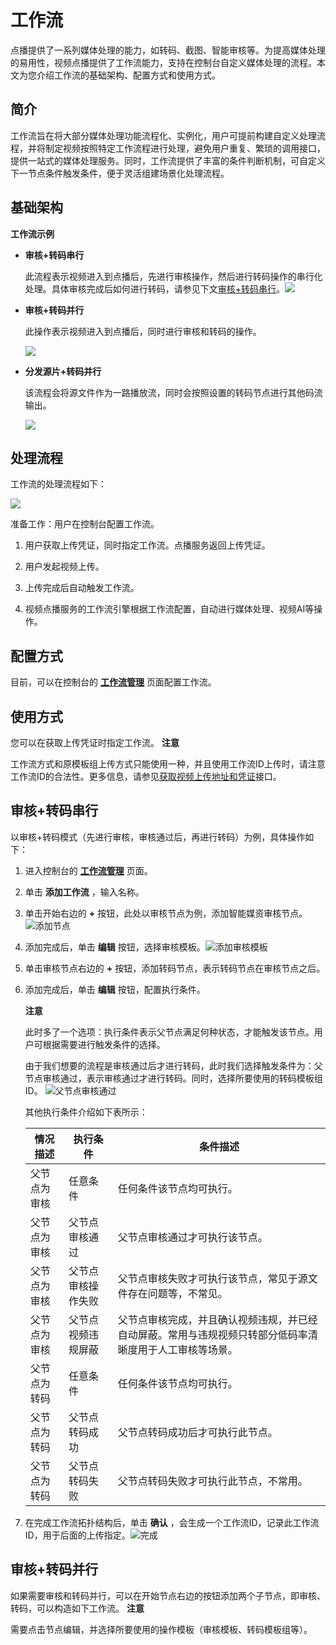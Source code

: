 工作流 
========================

点播提供了一系列媒体处理的能力，如转码、截图、智能审核等。为提高媒体处理的易用性，视频点播提供了工作流能力，支持在控制台自定义媒体处理的流程。本文为您介绍工作流的基础架构、配置方式和使用方式。

简介 
-----------------------

工作流旨在将大部分媒体处理功能流程化、实例化，用户可提前构建自定义处理流程，并将制定视频按照特定工作流程进行处理，避免用户重复、繁琐的调用接口，提供一站式的媒体处理服务。同时，工作流提供了丰富的条件判断机制，可自定义下一节点条件触发条件，便于灵活组建场景化处理流程。

基础架构 
-------------------------

**工作流示例** 

* **审核+转码串行** 

  此流程表示视频进入到点播后，先进行审核操作，然后进行转码操作的串行化处理。具体审核完成后如何进行转码，请参见下文[审核+转码串行](#section-54k-ze2-rch)。![](https://static-aliyun-doc.oss-accelerate.aliyuncs.com/assets/img/zh-CN/6022955061/p178288.png)
  

* **审核+转码并行** 

  此操作表示视频进入到点播后，同时进行审核和转码的操作。

  ![](https://static-aliyun-doc.oss-accelerate.aliyuncs.com/assets/img/zh-CN/6022955061/p178289.png)
  

* **分发源片+转码并行** 

  该流程会将源文件作为一路播放流，同时会按照设置的转码节点进行其他码流输出。

  ![](https://static-aliyun-doc.oss-accelerate.aliyuncs.com/assets/img/zh-CN/6022955061/p178290.png)
  




处理流程 
-------------------------

工作流的处理流程如下：

![](https://static-aliyun-doc.oss-accelerate.aliyuncs.com/assets/img/zh-CN/7022955061/p178291.png)



准备工作：用户在控制台配置工作流。

1. 用户获取上传凭证，同时指定工作流。点播服务返回上传凭证。

   

2. 用户发起视频上传。

   

3. 上传完成后自动触发工作流。

   

4. 视频点播服务的工作流引擎根据工作流配置，自动进行媒体处理、视频AI等操作。

   




配置方式 
-------------------------

目前，可以在控制台的 **[工作流管理](https://vod.console.aliyun.com/settings/workflow/list#/settings/workflow/list)** 页面配置工作流。

使用方式 
-------------------------

您可以在获取上传凭证时指定工作流。
**注意**

工作流方式和原模板组上传方式只能使用一种，并且使用工作流ID上传时，请注意工作流ID的合法性。更多信息，请参见[获取视频上传地址和凭证](/cn.zh-CN/服务端API/媒体上传/获取视频上传地址和凭证.md)接口。

**审核+转码串行** 
--------------------------------

以审核+转码模式（先进行审核，审核通过后，再进行转码）为例，具体操作如下：

1. 进入控制台的 **[工作流管理](https://vod.console.aliyun.com/settings/workflow/list#/settings/workflow/list)** 页面。

   

2. 单击 **添加工作流** ，输入名称。

   

3. 单击开始右边的 **+** 按钮，此处以审核节点为例，添加智能媒资审核节点。![添加节点](https://static-aliyun-doc.oss-accelerate.aliyuncs.com/assets/img/zh-CN/0289226061/p184620.png)

   

4. 添加完成后，单击 **编辑** 按钮，选择审核模板。![添加审核模板](https://static-aliyun-doc.oss-accelerate.aliyuncs.com/assets/img/zh-CN/0289226061/p184621.png)

   

5. 单击审核节点右边的 **+** 按钮，添加转码节点，表示转码节点在审核节点之后。

   

6. 添加完成后，单击 **编辑** 按钮，配置执行条件。

   **注意**

   此时多了一个选项：执行条件表示父节点满足何种状态，才能触发该节点。用户可根据需要进行触发条件的选择。

   由于我们想要的流程是审核通过后才进行转码，此时我们选择触发条件为：父节点审核通过，表示审核通过才进行转码。同时，选择所要使用的转码模板组ID。
   ![父节点审核通过](https://static-aliyun-doc.oss-accelerate.aliyuncs.com/assets/img/zh-CN/7022955061/p182112.png)

   其他执行条件介绍如下表所示：
   

   |  情况描述  |   执行条件    |                         条件描述                         |
   |--------|-----------|------------------------------------------------------|
   | 父节点为审核 | 任意条件      | 任何条件该节点均可执行。                                         |
   | 父节点为审核 | 父节点审核通过   | 父节点审核通过才可执行该节点。                                      |
   | 父节点为审核 | 父节点审核操作失败 | 父节点审核失败才可执行该节点，常见于源文件存在问题等，不常见。                      |
   | 父节点为审核 | 父节点视频违规屏蔽 | 父节点审核完成，并且确认视频违规，并已经自动屏蔽。常用与违规视频只转部分低码率清晰度用于人工审核等场景。 |
   | 父节点为转码 | 任意条件      | 任何条件该节点均可执行。                                         |
   | 父节点为转码 | 父节点转码成功   | 父节点转码成功后才可执行此节点。                                     |
   | 父节点为转码 | 父节点转码失败   | 父节点转码失败才可执行此节点，不常用。                                  |

   

7. 在完成工作流拓扑结构后，单击 **确认** ，会生成一个工作流ID，记录此工作流ID，用于后面的上传指定。![完成](https://static-aliyun-doc.oss-accelerate.aliyuncs.com/assets/img/zh-CN/7022955061/p182113.png)

   




**审核+转码并行** 
--------------------------------

如果需要审核和转码并行，可以在开始节点右边的按钮添加两个子节点，即审核、转码，可以构造如下工作流。
**注意**

需要点击节点编辑，并选择所要使用的操作模板（审核模板、转码模板组等）。
